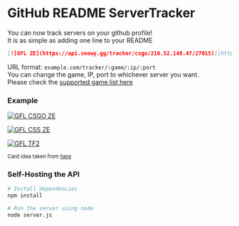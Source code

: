 # GitHub README ServerTracker
You can now track servers on your github profile!  
It is as simple as adding one line to your README  
```md
[![GFL ZE](https://api.snowy.gg/tracker/csgo/216.52.148.47/27015)](https://github.com/SnowyGFL/github-readme-servertracker)
```
URL format: `example.com/tracker/:game/:ip/:port`  
You can change the game, IP, port to whichever server you want.    
Please check the [supported game list here](https://github.com/gamedig/node-gamedig#games-list)

### Example
[![GFL CSGO ZE](https://api.snowy.gg/tracker/csgo/216.52.148.47/27015)](https://github.com/SnowyGFL/github-readme-servertracker)

[![GFL CSS ZE](https://api.snowy.gg/tracker/css/92.119.148.14/27015)](https://github.com/SnowyGFL/github-readme-servertracker)

[![GFL TF2](https://api.snowy.gg/tracker/tf2/92.119.148.19/27015)](https://github.com/SnowyGFL/github-readme-servertracker)

<sub>Card idea taken from [here](https://github.com/anuraghazra/github-readme-stats)</sub>


### Self-Hosting the API
```sh
# Install dependencies
npm install

# Run the server using node
node server.js
```
